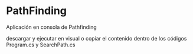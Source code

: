 # PathFinding
Aplicación en consola de Pathfinding

descargar y ejecutar en visual
o copiar el contenido dentro de los códigos Program.cs y SearchPath.cs
